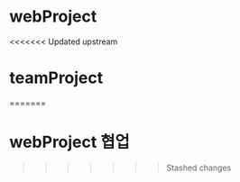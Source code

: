 # webProject

<<<<<<< Updated upstream
# teamProject
=======
# webProject 협업 
>>>>>>> Stashed changes

